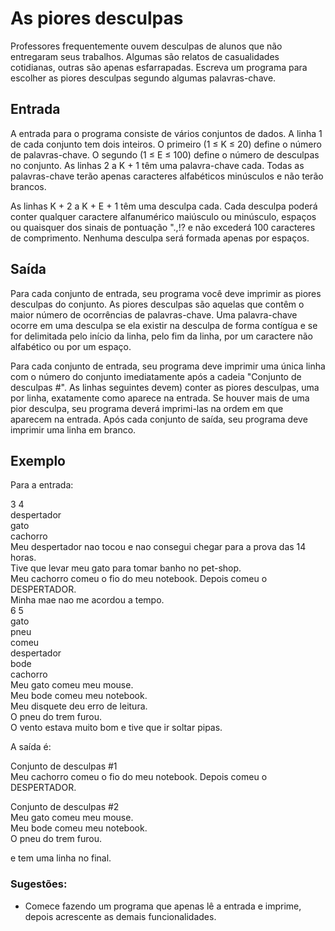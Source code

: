 # As piores desculpas
Professores frequentemente ouvem desculpas de alunos que não entregaram seus trabalhos. Algumas são relatos de casualidades cotidianas, outras são apenas esfarrapadas. Escreva um programa para escolher as piores desculpas segundo algumas palavras-chave.

## Entrada
A entrada para o programa consiste de vários conjuntos de dados. A linha 1 de cada conjunto tem dois inteiros. O primeiro (1 ≤ K ≤ 20) define o número de palavras-chave. O segundo (1 ≤ E ≤ 100) define o número de desculpas no conjunto. As linhas 2 a K + 1 têm uma palavra-chave cada. Todas as palavras-chave terão apenas caracteres alfabéticos minúsculos e não terão brancos.

As linhas K + 2 a K + E + 1 têm uma desculpa cada. Cada desculpa poderá conter qualquer caractere alfanumérico maiúsculo ou minúsculo, espaços ou quaisquer dos sinais de pontuação ".,!? e não excederá 100 caracteres de comprimento. Nenhuma desculpa será formada apenas por espaços.

## Saída
Para cada conjunto de entrada, seu programa você deve imprimir as piores desculpas do conjunto. As piores desculpas são aquelas que contêm o maior número de ocorrências de palavras-chave. Uma palavra-chave ocorre em uma desculpa se ela existir na desculpa de forma contígua e se for delimitada pelo início da linha, pelo fim da linha, por um caractere não alfabético ou por um espaço.

Para cada conjunto de entrada, seu programa deve imprimir uma única linha com o número do conjunto imediatamente após a cadeia "Conjunto de desculpas #". As linhas seguintes devem) conter as piores desculpas, uma por linha, exatamente como aparece na entrada. Se houver mais de uma pior desculpa, seu programa deverá imprimi-las na ordem em que aparecem na entrada. Após cada conjunto de saída, seu programa deve imprimir uma linha em branco.


## Exemplo
Para a entrada:  

3 4  
despertador  
gato  
cachorro  
Meu despertador nao tocou e nao consegui chegar para a prova das 14 horas.  
Tive que levar meu gato para tomar banho no pet-shop.  
Meu cachorro comeu o fio do meu notebook. Depois comeu o DESPERTADOR.  
Minha mae nao me acordou a tempo.  
6 5  
gato  
pneu  
comeu  
despertador  
bode  
cachorro  
Meu gato comeu meu mouse.  
Meu bode comeu meu notebook.  
Meu disquete deu erro de leitura.  
O pneu do trem furou.  
O vento estava muito bom e tive que ir soltar pipas.  

A saída é:  

Conjunto de desculpas #1  
Meu cachorro comeu o fio do meu notebook. Depois comeu o DESPERTADOR.  

Conjunto de desculpas #2  
Meu gato comeu meu mouse.  
Meu bode comeu meu notebook.  
O pneu do trem furou.  

e tem uma linha no final.  

### Sugestões:
 - Comece fazendo um programa que apenas lê a entrada e imprime, depois acrescente as demais funcionalidades. 
